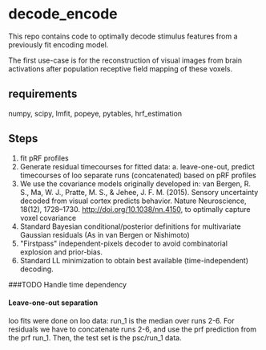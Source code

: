 # decode_encode

This repo contains code to optimally decode stimulus features from a previously fit encoding model. 

The first use-case is for the reconstruction of visual images from brain activations after population receptive field mapping of these voxels. 



## requirements
numpy, scipy, lmfit, popeye, pytables, hrf_estimation


## Steps

1. fit pRF profiles
2. Generate residual timecourses for fitted data:
    a. leave-one-out, predict timecourses of loo separate runs (concatenated) based on pRF profiles
4. We use the covariance models originally developed in: van Bergen, R. S., Ma, W. J., Pratte, M. S., & Jehee, J. F. M. (2015). Sensory uncertainty decoded from visual cortex predicts behavior. Nature Neuroscience, 18(12), 1728–1730. http://doi.org/10.1038/nn.4150, to optimally capture voxel covariance
5. Standard Bayesian conditional/posterior definitions for multivariate Gaussian residuals (As in van Bergen or Nishimoto)
5. "Firstpass" independent-pixels decoder to avoid combinatorial explosion and prior-bias. 
6. Standard LL minimization to obtain best available (time-independent) decoding.

###TODO
Handle time dependency


#### Leave-one-out separation

loo fits were done on loo data: run_1 is the median over runs 2-6. For residuals we have to concatenate runs 2-6, and use the prf prediction from the prf run_1. Then, the test set is the psc/run_1 data.




